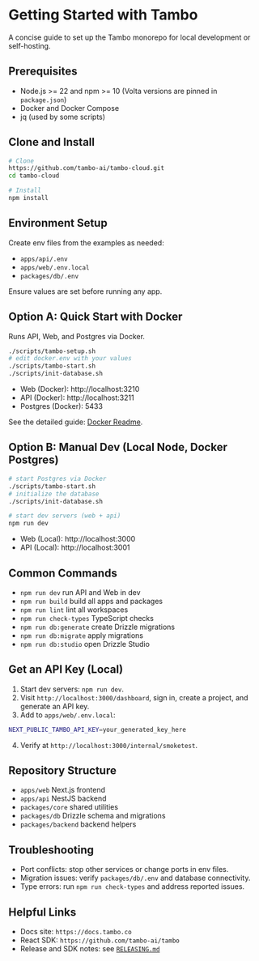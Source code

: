 # Getting Started with Tambo

A concise guide to set up the Tambo monorepo for local development or self-hosting.

## Prerequisites

- Node.js >= 22 and npm >= 10 (Volta versions are pinned in `package.json`)
- Docker and Docker Compose
- jq (used by some scripts)

## Clone and Install

```bash
# Clone
https://github.com/tambo-ai/tambo-cloud.git
cd tambo-cloud

# Install
npm install
```

## Environment Setup

Create env files from the examples as needed:

- `apps/api/.env`
- `apps/web/.env.local`
- `packages/db/.env`

Ensure values are set before running any app.

## Option A: Quick Start with Docker

Runs API, Web, and Postgres via Docker.

```bash
./scripts/tambo-setup.sh
# edit docker.env with your values
./scripts/tambo-start.sh
./scripts/init-database.sh
```

- Web (Docker): http://localhost:3210
- API (Docker): http://localhost:3211
- Postgres (Docker): 5433

See the detailed guide: [Docker Readme](./DOCKER_README.md).

## Option B: Manual Dev (Local Node, Docker Postgres)

```bash
# start Postgres via Docker
./scripts/tambo-start.sh
# initialize the database
./scripts/init-database.sh

# start dev servers (web + api)
npm run dev
```

- Web (Local): http://localhost:3000
- API (Local): http://localhost:3001

## Common Commands

- `npm run dev` run API and Web in dev
- `npm run build` build all apps and packages
- `npm run lint` lint all workspaces
- `npm run check-types` TypeScript checks
- `npm run db:generate` create Drizzle migrations
- `npm run db:migrate` apply migrations
- `npm run db:studio` open Drizzle Studio

## Get an API Key (Local)

1. Start dev servers: `npm run dev`.
2. Visit `http://localhost:3000/dashboard`, sign in, create a project, and generate an API key.
3. Add to `apps/web/.env.local`:

```bash
NEXT_PUBLIC_TAMBO_API_KEY=your_generated_key_here
```

4. Verify at `http://localhost:3000/internal/smoketest`.

## Repository Structure

- `apps/web` Next.js frontend
- `apps/api` NestJS backend
- `packages/core` shared utilities
- `packages/db` Drizzle schema and migrations
- `packages/backend` backend helpers

## Troubleshooting

- Port conflicts: stop other services or change ports in env files.
- Migration issues: verify `packages/db/.env` and database connectivity.
- Type errors: run `npm run check-types` and address reported issues.

## Helpful Links

- Docs site: `https://docs.tambo.co`
- React SDK: `https://github.com/tambo-ai/tambo`
- Release and SDK notes: see [`RELEASING.md`](./RELEASING.md)
